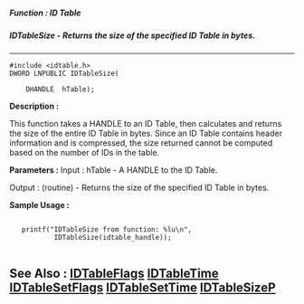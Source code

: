 ##### Function : ID Table
##### IDTableSize - Returns the size of the specified ID Table in bytes.
---
```
#include <idtable.h>
DWORD LNPUBLIC IDTableSize(

	DHANDLE  hTable);
```
**Description :**

This function takes a HANDLE to an ID Table, then calculates and returns the 
size of the entire ID Table in bytes.  Since an ID Table contains header 
information and is compressed, the size returned cannot be computed based on 
the number of IDs in the table.

**Parameters :**
Input :
hTable  -  A HANDLE to the ID Table.

Output :
(routine)  -  Returns the size of the specified ID Table in bytes.



**Sample Usage :**
```

   printf("IDTableSize from function: %lu\n",
           IDTableSize(idtable_handle));


```
**See Also :**
[IDTableFlags](/reference/Func/IDTableFlags)
[IDTableTime](/reference/Func/IDTableTime)
[IDTableSetFlags](/reference/Func/IDTableSetFlags)
[IDTableSetTime](/reference/Func/IDTableSetTime)
[IDTableSizeP](/reference/Func/IDTableSizeP)
---
